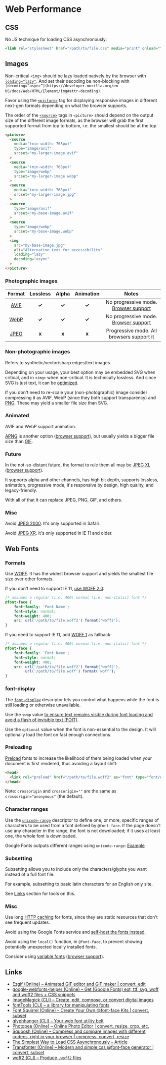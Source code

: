 # Web Performance

## CSS

No JS technique for loading CSS asynchronously:

```html
<link rel="stylesheet" href="/path/to/file.css" media="print" onload="this.media='all'">
```

## Images

Non-critical `<img>` should be lazy loaded natively by the browser with [`loading="lazy"`](https://developer.mozilla.org/en-US/docs/Web/HTML/Element/img#attr-loading). And set their decoding be non-blocking with `[decoding=”async”](https://developer.mozilla.org/en-US/docs/Web/HTML/Element/img#attr-decoding)`.

Favor using the [`<picture>`](https://developer.mozilla.org/en-US/docs/Web/HTML/Element/picture) tag for displaying responsive images in different next-gen formats depending on what the browser supports.

The order of the [`<source>`](https://developer.mozilla.org/en-US/docs/Web/HTML/Element/source) tags in `<picture>` should depend on the output size of the different image formats, as the browser will grab the first supported format from top to bottom, i.e. the smallest should be at the top.

```html
<picture>
  <source
    media="(min-width: 768px)"
    type="image/avif"
    srcset="my-larger-image.avif"
  >
  <source
    media="(min-width: 768px)"
    type="image/webp"
    srcset="my-larger-image.webp"
  >
  <source
    media="(min-width: 768px)"
    srcset="my-larger-image.jpg"
  >
  <source
    type="image/avif"
    srcset="my-base-image.avif"
  >
  <source
    type="image/webp"
    srcset="my-base-image.webp"
  >
  <img
    src="my-base-image.jpg"
    alt="Alternative text for accessibility"
    loading="lazy"
    decoding="async"
  >
</picture>
```

### Photographic images

| Format | Lossless | Alpha | Animation | Notes |
|:------:|:--------:|:-----:|:---------:|:-----:|
| [AVIF](https://en.wikipedia.org/wiki/AV1#AV1_Image_File_Format_(AVIF)) | **✓** | **✓** | **✓** | No progressive mode. [Browser support](https://caniuse.com/avif) |
| [WebP](https://en.wikipedia.org/wiki/WebP) | **✓** | **✓** | **✓** | No progressive mode. [Browser support](https://caniuse.com/webp) |
| [JPEG](https://en.wikipedia.org/wiki/JPEG) | **x** | **x** | **x** | Progressive mode. All browsers support it |

### Non-photographic images

Refers to synthetic/vector/sharp edges/text images.

Depending on your usage, your best option may be embedded SVG when critical, and in `<img>` when non-critical. It is technically lossless. And since SVG is just text, it can be [optimized](https://jakearchibald.github.io/svgomg/).

If you don't need to re-scale your (non-photographic) image consider compressing it as AVIF, WebP (since they both support transparency) and [PNG](https://en.wikipedia.org/wiki/Portable_Network_Graphics). These may yield a smaller file size than SVG.

### Animated

AVIF and WebP support animation.

[APNG](https://en.wikipedia.org/wiki/APNG) is another option ([browser support](https://caniuse.com/apng)), but usually yields a bigger file size than [GIF](https://en.wikipedia.org/wiki/GIF).

### Future

In the not-so-distant future, the format to rule them all may be [JPEG XL](https://jpeg.org/jpegxl/) ([browser support](https://caniuse.com/jpegxl)).

It supports alpha and other channels, has high bit depth, supports lossless, animation, progressive mode, it's responsive by design, high quality, and legacy-friendly.

With all of that it can replace JPEG, PNG, GIF, and others.

### Misc

Avoid [JPEG 2000](https://caniuse.com/jpeg2000). It's only supported in Safari.

Avoid [JPEG XR](https://caniuse.com/jpegxr). It's only supported in IE 11 and older.

## Web Fonts

### Formats

Use <abbr title="Web Open Font Format">WOFF</abbr>. It has the widest browser support and yields the smallest file size over other formats.

If you don't need to support IE 11, [use WOFF 2.0](https://caniuse.com/woff2):

```css
/* assumes a regular (i.e. 400) normal (i.e. non-italic) font */
@font-face {
    font-family: 'Font Name';
    font-style: normal;
    font-weight: 400;
    src: url('/path/to/file.woff2') format('woff2');
}
```

If you need to support IE 11, add [WOFF 1](https://caniuse.com/woff) as fallback:

```css
/* assumes a regular (i.e. 400) normal (i.e. non-italic) font */
@font-face {
    font-family: 'Font Name';
    font-style: normal;
    font-weight: 400;
    src: url('/path/to/file.woff2') format('woff2'),
         url('/path/to/file.woff') format('woff');
}
```

### font-display

The [`font-display`](https://developer.mozilla.org/en-US/docs/Web/CSS/@font-face/font-display) descriptor lets you control what happens while the font is still loading or otherwise unavailable.

Use the `swap` value [to ensure text remains visible during font loading and avoid a flash of invisible text (FOIT)](https://web.dev/font-display/).

Use the `optional` value when the font is non-essential to the design. It will optionally load the font on fast enough connections.

### Preloading

[Preload](https://developer.mozilla.org/en-US/docs/Web/HTML/Preloading_content) fonts to increase the likelihood of them being loaded when your document is first rendered, thus avoiding a layout shift:

```html
<head>
  <link rel="preload" href="/path/to/file.woff2" as="font" type="font/woff2" crossorigin>
</head>
```

Note: `crossorigin` and `crossorigin=""` are the same as `crossorigin="anonymous"` (the default).

### Character ranges

Use the [`unicode-range`](https://developer.mozilla.org/en-US/docs/Web/CSS/@font-face/unicode-range) descriptor to define one, or more, specific ranges of characters to be used from a font defined by `@font-face`. If the page doesn't use any character in the range, the font is not downloaded; if it uses at least one, the whole font is downloaded.

Google Fonts outputs different ranges using `unicode-range`: [Example](https://fonts.googleapis.com/css2?family=Roboto&display=swap)

### Subsetting

Subsetting allows you to include only the characters/glyphs you want instead of a full font file.

For example, subsetting to basic latin characters for an English only site.

See [Links](#Links) section for tools on this.

### Misc

Use long [HTTP caching](https://web.dev/http-cache/#cache-control) for fonts, since they are static resources that don't see frequent updates.

Avoid using the Google Fonts service and [self-host the fonts instead](https://wicki.io/posts/2020-11-goodbye-google-fonts/).

Avoid using the `local()` function, in `@font-face`, to prevent showing potentially unexpected locally installed fonts.

Consider using [variable fonts](https://web.dev/variable-fonts/) ([browser support](https://caniuse.com/variable-fonts)).

## Links

* [Ezgif (Online) – Animated GIF editor and GIF maker | convert, edit](https://ezgif.com/)
* [google-webfonts-helper (Online) – Get (Google Fonts) eot, ttf, svg, woff and woff2 files + CSS snippets](https://github.com/majodev/google-webfonts-helper)
* [ImageMagick (CLI) – Create, edit, compose, or convert digital images](https://imagemagick.org/index.php)
* [fontTools (CLI) – a library for manipulating fonts](https://github.com/fonttools/fonttools)
* [Font Squirrel (Online) – Create Your Own @font-face Kits | convert, subset](http://www.fontsquirrel.com/tools/webfont-generator)
* [glyphhanger (CLI) – Your web font utility belt](https://github.com/filamentgroup/glyphhanger)
* [Photopea (Online) – Online Photo Editor | convert, resize, crop, etc.](https://www.photopea.com/)
* [Squoosh (Online) – Compress and compare images with different codecs, right in your browser | compress, convert, resize](https://squoosh.app/)
* [The Simplest Way to Load CSS Asynchronously – Article](https://www.filamentgroup.com/lab/load-css-simpler/)
* [Transfonter (Online) – Modern and simple css @font-face generator | convert, subset](https://transfonter.org/)
* [woff2 (CLI) – Produce `.woff2` files](https://github.com/google/woff2)
